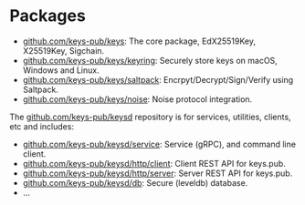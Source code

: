 # Packages

- [github.com/keys-pub/keys](https://github.com/keys-pub/keys): The core package, EdX25519Key, X25519Key, Sigchain.
- [github.com/keys-pub/keys/keyring](https://github.com/keys-pub/keys/tree/master/keyring): Securely store keys on macOS, Windows and Linux.
- [github.com/keys-pub/keys/saltpack](https://github.com/keys-pub/keys/tree/master/saltpack): Encrpyt/Decrypt/Sign/Verify using Saltpack.
- [github.com/keys-pub/keys/noise](https://github.com/keys-pub/keys/tree/master/noise): Noise protocol integration.

The [github.com/keys-pub/keysd](https://github.com/keys-pub/keysd) repository is for services, utilities, clients, etc and includes:

- [github.com/keys-pub/keysd/service](https://github.com/keys-pub/keysd/tree/master/service): Service (gRPC), and command line client.
- [github.com/keys-pub/keysd/http/client](https://github.com/keys-pub/keysd/tree/master/http/client): Client REST API for keys.pub.
- [github.com/keys-pub/keysd/http/server](https://github.com/keys-pub/keysd/tree/master/http/server): Server REST API for keys.pub.
- [github.com/keys-pub/keysd/db](https://github.com/keys-pub/keysd/tree/master/db): Secure (leveldb) database.
- ...
